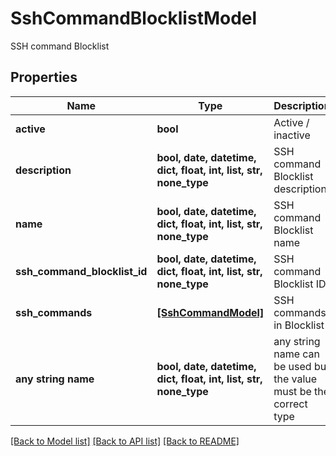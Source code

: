 # SshCommandBlocklistModel

SSH command Blocklist

## Properties
Name | Type | Description | Notes
------------ | ------------- | ------------- | -------------
**active** | **bool** | Active / inactive | [optional] 
**description** | **bool, date, datetime, dict, float, int, list, str, none_type** | SSH command Blocklist description | [optional] 
**name** | **bool, date, datetime, dict, float, int, list, str, none_type** | SSH command Blocklist name | [optional] 
**ssh_command_blocklist_id** | **bool, date, datetime, dict, float, int, list, str, none_type** | SSH command Blocklist ID | [optional] 
**ssh_commands** | [**[SshCommandModel]**](SshCommandModel.md) | SSH commands in Blocklist | [optional] 
**any string name** | **bool, date, datetime, dict, float, int, list, str, none_type** | any string name can be used but the value must be the correct type | [optional]

[[Back to Model list]](../README.md#documentation-for-models) [[Back to API list]](../README.md#documentation-for-api-endpoints) [[Back to README]](../README.md)


